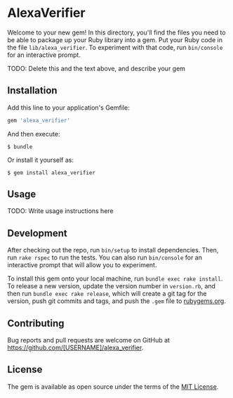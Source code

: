# AlexaVerifier

Welcome to your new gem! In this directory, you'll find the files you need to be able to package up your Ruby library into a gem. Put your Ruby code in the file `lib/alexa_verifier`. To experiment with that code, run `bin/console` for an interactive prompt.

TODO: Delete this and the text above, and describe your gem

## Installation

Add this line to your application's Gemfile:

```ruby
gem 'alexa_verifier'
```

And then execute:

    $ bundle

Or install it yourself as:

    $ gem install alexa_verifier

## Usage

TODO: Write usage instructions here

## Development

After checking out the repo, run `bin/setup` to install dependencies. Then, run `rake rspec` to run the tests. You can also run `bin/console` for an interactive prompt that will allow you to experiment.

To install this gem onto your local machine, run `bundle exec rake install`. To release a new version, update the version number in `version.rb`, and then run `bundle exec rake release`, which will create a git tag for the version, push git commits and tags, and push the `.gem` file to [rubygems.org](https://rubygems.org).

## Contributing

Bug reports and pull requests are welcome on GitHub at https://github.com/[USERNAME]/alexa_verifier.


## License

The gem is available as open source under the terms of the [MIT License](http://opensource.org/licenses/MIT).

